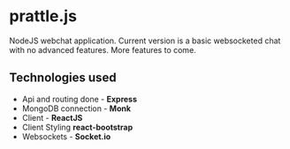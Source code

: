 prattle.js
==========

NodeJS webchat application. Current version is a basic websocketed chat with no advanced features. More features to come.

Technologies used
-----------------
* Api and routing done - **Express**
* MongoDB connection - **Monk**
* Client - **ReactJS**
* Client Styling **react-bootstrap**
* Websockets - **Socket.io**
